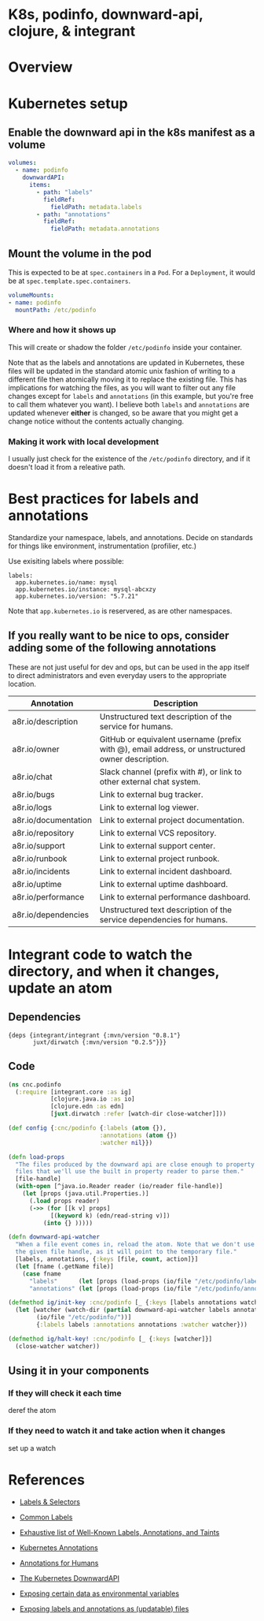 # K8s, podinfo, downward-api, clojure, & integrant


# Overview

# Kubernetes setup

## Enable the downward api in the k8s manifest as a volume

``` yaml
volumes:
  - name: podinfo
    downwardAPI:
      items:
        - path: "labels"
          fieldRef:
            fieldPath: metadata.labels
        - path: "annotations"
          fieldRef:
            fieldPath: metadata.annotations
```
## Mount the volume in the pod

This is expected to be at `spec.containers` in a `Pod`.  For a `Deployment`, it would be at `spec.template.spec.containers`.

``` yaml
volumeMounts:
- name: podinfo
  mountPath: /etc/podinfo
```

### Where and how it shows up

This will create or shadow the folder `/etc/podinfo` inside your container.

Note that as the labels and annotations are updated in Kubernetes, these files will be updated in the standard atomic unix fashion of writing to a different file then atomically moving it to replace the existing file.  This has implications for watching the files, as you will want to filter out any file changes except for `labels` and `annotations` (in this example, but you're free to call them whatever you want).  I believe both `labels` and `annotations` are updated whenever **either** is changed, so be aware that you might get a change notice without the contents actually changing.

### Making it work with local development

I usually just check for the existence of the `/etc/podinfo` directory, and if it doesn't load it from a releative path.

# Best practices for labels and annotations

Standardize your namespace, labels, and annotations.  Decide on standards for things like environment, instrumentation (profilier, etc.)

Use exisiting labels where possible:

    labels:
      app.kubernetes.io/name: mysql
      app.kubernetes.io/instance: mysql-abcxzy
      app.kubernetes.io/version: "5.7.21"

Note that `app.kubernetes.io` is reservered, as are other namespaces.

## If you really want to be nice to ops, consider adding some of the following annotations

These are not just useful for dev and ops, but can be used in the app itself to direct administrators and even everyday users to the appropriate location.

| Annotation | Description |
| ----------- | ----------- |
| a8r.io/description | Unstructured text description of the service for humans. |
| a8r.io/owner | GitHub or equivalent username (prefix with @), email address, or unstructured owner description. |
| a8r.io/chat | Slack channel (prefix with #), or link to other external chat system. |
| a8r.io/bugs | Link to external bug tracker. |
| a8r.io/logs | Link to external log viewer. |
| a8r.io/documentation | Link to external project documentation. |
| a8r.io/repository | Link to external VCS repository. |
| a8r.io/support | Link to external support center. |
| a8r.io/runbook | Link to external project runbook. |
| a8r.io/incidents | Link to external incident dashboard. |
| a8r.io/uptime | Link to external uptime dashboard. |
| a8r.io/performance | Link to external performance dashboard. |
| a8r.io/dependencies | Unstructured text description of the service dependencies for humans. |

# Integrant code to watch the directory, and when it changes, update an atom

## Dependencies

    {deps {integrant/integrant {:mvn/version "0.8.1"}
           juxt/dirwatch {:mvn/version "0.2.5"}}}

## Code

``` clojure
(ns cnc.podinfo
  (:require [integrant.core :as ig]
            [clojure.java.io :as io]
            [clojure.edn :as edn]
            [juxt.dirwatch :refer [watch-dir close-watcher]]))

(def config {:cnc/podinfo {:labels (atom {}),
                          :annotations (atom {})
                          :watcher nil}})

(defn load-props
  "The files produced by the downward api are close enough to property
  files that we'll use the built in property reader to parse them."
  [file-handle]
  (with-open [^java.io.Reader reader (io/reader file-handle)]
    (let [props (java.util.Properties.)]
      (.load props reader)
      (->> (for [[k v] props]
            [(keyword k) (edn/read-string v)])
          (into {} )))))

(defn downward-api-watcher
  "When a file event comes in, reload the atom. Note that we don't use
  the given file handle, as it will point to the temporary file."
  [labels, annotations, {:keys [file, count, action]}]
  (let [fname (.getName file)]
    (case fname
      "labels"      (let [props (load-props (io/file "/etc/podinfo/labels"))] (reset! labels props))
      "annotations" (let [props (load-props (io/file "/etc/podinfo/annotations"))] (reset! annotations props)))))

(defmethod ig/init-key :cnc/podinfo [_ {:keys [labels annotations watcher]}]
  (let [watcher (watch-dir (partial downward-api-watcher labels annotations)
        (io/file "/etc/podinfo/"))]
        {:labels labels :annotations annotations :watcher watcher}))

(defmethod ig/halt-key! :cnc/podinfo [_ {:keys [watcher]}]
  (close-watcher watcher))
```

## Using it in your components

### If they will check it each time

deref the atom

### If they need to watch it and take action when it changes

set up a watch

# References

* [Labels & Selectors](https://kubernetes.io/docs/concepts/overview/working-with-objects/labels/)
* [Common Labels](https://kubernetes.io/docs/concepts/overview/working-with-objects/common-labels/)
* [Exhaustive list of Well-Known Labels, Annotations, and Taints](https://kubernetes.io/docs/reference/labels-annotations-taints/)

* [Kubernetes Annotations](https://kubernetes.io/docs/concepts/overview/working-with-objects/annotations/)
* [Annotations for Humans](https://ambassadorlabs.github.io/k8s-for-humans/)

* [The Kubernetes DownwardAPI](https://kubernetes.io/docs/concepts/workloads/pods/downward-api/)
* [Exposing certain data as environmental variables](https://kubernetes.io/docs/tasks/inject-data-application/environment-variable-expose-pod-information/)
* [Exposing labels and annotations as (updatable) files](https://kubernetes.io/docs/tasks/inject-data-application/downward-api-volume-expose-pod-information/)